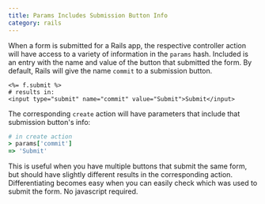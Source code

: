```yaml
--- 
title: Params Includes Submission Button Info
category: rails
---
```


When a form is submitted for a Rails app, the respective controller action
will have access to a variety of information in the `params` hash. Included
is an entry with the name and value of the button that submitted the form.
By default, Rails will give the name `commit` to a submission button.

```
<%= f.submit %>
# results in:
<input type="submit" name="commit" value="Submit">Submit</input>
```

The corresponding `create` action will have parameters that include that
submission button's info:

```ruby
# in create action
> params['commit']
=> 'Submit'
```

This is useful when you have multiple buttons that submit the same form, but
should have slightly different results in the corresponding action.
Differentiating becomes easy when you can easily check which was used to
submit the form. No javascript required.
